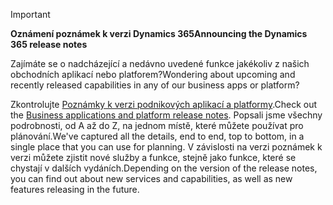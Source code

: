 > [!IMPORTANT]
> <span data-ttu-id="58104-101">**Oznámení poznámek k verzi Dynamics 365**</span><span class="sxs-lookup"><span data-stu-id="58104-101">**Announcing the Dynamics 365 release notes**</span></span>
>
> <span data-ttu-id="58104-102">Zajímáte se o nadcházející a nedávno uvedené funkce jakékoliv z našich obchodních aplikací nebo platforem?</span><span class="sxs-lookup"><span data-stu-id="58104-102">Wondering about upcoming and recently released capabilities in any of our business apps or platform?</span></span> 
> 
> <span data-ttu-id="58104-103">Zkontrolujte [Poznámky k verzi podnikových aplikací a platformy](https://go.microsoft.com/fwlink/?linkid=2010158).</span><span class="sxs-lookup"><span data-stu-id="58104-103">Check out the [Business applications and platform release notes](https://go.microsoft.com/fwlink/?linkid=2010158).</span></span> <span data-ttu-id="58104-104">Popsali jsme všechny podrobnosti, od A až do Z, na jednom místě, které můžete používat pro plánování.</span><span class="sxs-lookup"><span data-stu-id="58104-104">We've captured all the details, end to end, top to bottom, in a single place that you can use for planning.</span></span> <span data-ttu-id="58104-105">V závislosti na verzi poznámek k verzi můžete zjistit nové služby a funkce, stejně jako funkce, které se chystají v dalších vydáních.</span><span class="sxs-lookup"><span data-stu-id="58104-105">Depending on the version of the release notes, you can find out about new services and capabilities, as well as new features releasing in the future.</span></span>

